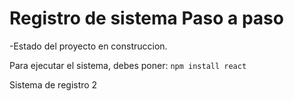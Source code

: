 <h1> Registro de sistema Paso a paso </h1>
-Estado del proyecto en construccion.

Para ejecutar el sistema, debes poner:
``` npm install react ```

Sistema de registro 2
